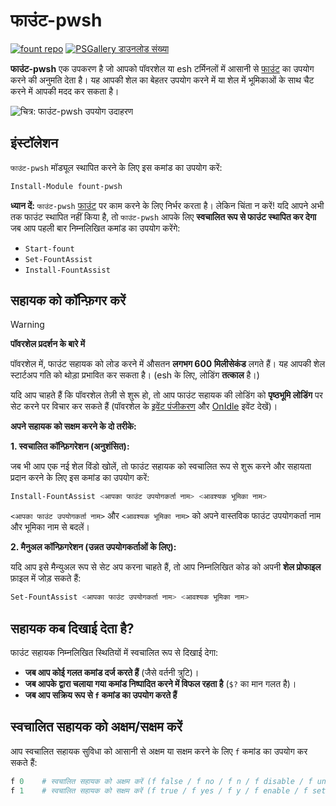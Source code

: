 # फाउंट-pwsh

[![fount repo](https://steve02081504.github.io/fount/badges/fount_repo.svg)](https://github.com/steve02081504/fount)
[![PSGallery डाउनलोड संख्या](https://img.shields.io/powershellgallery/dt/fount-pwsh)](https://www.powershellgallery.com/packages/fount-pwsh)

**फाउंट-pwsh** एक उपकरण है जो आपको पॉवरशेल या esh टर्मिनलों में आसानी से [फाउंट](https://github.com/steve02081504/fount) का उपयोग करने की अनुमति देता है।
यह आपकी शेल का बेहतर उपयोग करने में या शेल में भूमिकाओं के साथ चैट करने में आपकी मदद कर सकता है।

![चित्र: फाउंट-pwsh उपयोग उदाहरण](https://github.com/user-attachments/assets/93afee48-93d4-42c7-a5e0-b7f5c93bdee9)

## इंस्टॉलेशन

`फाउंट-pwsh` मॉड्यूल स्थापित करने के लिए इस कमांड का उपयोग करें:

```powershell
Install-Module fount-pwsh
```

**ध्यान दें:** `फाउंट-pwsh` [फाउंट](https://github.com/steve02081504/fount) पर काम करने के लिए निर्भर करता है।
लेकिन चिंता न करें!
यदि आपने अभी तक फाउंट स्थापित नहीं किया है, तो `फाउंट-pwsh` आपके लिए **स्वचालित रूप से फाउंट स्थापित कर देगा** जब आप पहली बार निम्नलिखित कमांड का उपयोग करेंगे:

- `Start-fount`
- `Set-FountAssist`
- `Install-FountAssist`

## सहायक को कॉन्फ़िगर करें

> [!WARNING]
> **पॉवरशेल प्रदर्शन के बारे में**
>
> पॉवरशेल में, फाउंट सहायक को लोड करने में औसतन **लगभग 600 मिलीसेकंड** लगते हैं। यह आपकी शेल स्टार्टअप गति को थोड़ा प्रभावित कर सकता है। (esh के लिए, लोडिंग **तत्काल** है।)
>
> यदि आप चाहते हैं कि पॉवरशेल तेज़ी से शुरू हो, तो आप फाउंट सहायक की लोडिंग को **पृष्ठभूमि लोडिंग** पर सेट करने पर विचार कर सकते हैं (पॉवरशेल के [इवेंट पंजीकरण](https://learn.microsoft.com/powershell/module/microsoft.powershell.utility/register-engineevent?view=powershell-7.5) और [OnIdle](https://learn.microsoft.com/dotnet/api/system.management.automation.psengineevent.onidle?view=powershellsdk-7.4.0) इवेंट देखें)।

**अपने सहायक को सक्षम करने के दो तरीके:**

**1. स्वचालित कॉन्फ़िगरेशन (अनुशंसित):**

जब भी आप एक नई शेल विंडो खोलें, तो फाउंट सहायक को स्वचालित रूप से शुरू करने और सहायता प्रदान करने के लिए इस कमांड का उपयोग करें:

```powershell
Install-FountAssist <आपका फाउंट उपयोगकर्ता नाम> <आवश्यक भूमिका नाम>
```

`<आपका फाउंट उपयोगकर्ता नाम>` और `<आवश्यक भूमिका नाम>` को अपने वास्तविक फाउंट उपयोगकर्ता नाम और भूमिका नाम से बदलें।

**2. मैनुअल कॉन्फ़िगरेशन (उन्नत उपयोगकर्ताओं के लिए):**

यदि आप इसे मैन्युअल रूप से सेट अप करना चाहते हैं, तो आप निम्नलिखित कोड को अपनी **शेल प्रोफाइल** फ़ाइल में जोड़ सकते हैं:

```powershell
Set-FountAssist <आपका फाउंट उपयोगकर्ता नाम> <आवश्यक भूमिका नाम>
```

## सहायक कब दिखाई देता है?

फाउंट सहायक निम्नलिखित स्थितियों में स्वचालित रूप से दिखाई देगा:

- **जब आप कोई गलत कमांड दर्ज करते हैं** (जैसे वर्तनी त्रुटि)।
- **जब आपके द्वारा चलाया गया कमांड निष्पादित करने में विफल रहता है** (`$?` का मान गलत है)।
- **जब आप सक्रिय रूप से `f` कमांड का उपयोग करते हैं**

## स्वचालित सहायक को अक्षम/सक्षम करें

आप स्वचालित सहायक सुविधा को आसानी से अक्षम या सक्षम करने के लिए `f` कमांड का उपयोग कर सकते हैं:

```powershell
f 0    # स्वचालित सहायक को अक्षम करें (f false / f no / f n / f disable / f unset / f off आदि के साथ भी संभव)
f 1    # स्वचालित सहायक को सक्षम करें (f true / f yes / f y / f enable / f set / f on आदि के साथ भी संभव)
```
